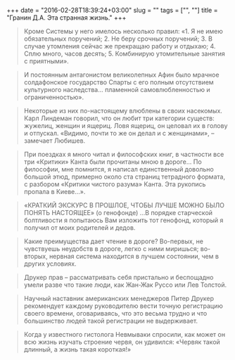 +++
date = "2016-02-28T18:39:24+03:00"
slug = ""
tags = ["", ""]
title = "Гранин Д.А. Эта странная жизнь."
+++

> Кроме Системы у него имелось несколько правил: «1. Я не имею обязательных
> поручений; 2. Не беру срочных поручений; 3. В случае утомления сейчас же
> прекращаю работу и отдыхаю; 4. Сплю много, часов десять; 5. Комбинирую
> утомительные занятия с приятными».

> И постоянным антагонистом великолепных Афин было мрачное солдафонское
> государство Спарты с его полным отсутствием культурного наследства... пламенной
> самовлюбленностью и ограниченностью».

> Некоторые из них по-настоящему влюблены в своих насекомых. Карл Линдеман
> говорил, что он любит три категории существ: жужелиц, женщин и ящериц. Ловя
> ящериц, он целовал их в голову и отпускал. «Видимо, почти то же он делал и с
> женщинами», – замечает Любишев.

> При поездках я много читал и философских книг, в частности все три «Критики»
> Канта были прочитаны мною в дороге... По философии, мне помнится, я написал
> единственный довольно большой этюд, примерно около ста страниц тетрадного
> формата, с разбором «Критики чистого разума» Канта. Эта рукопись пропала в
> Киеве...».

> «КРАТКИЙ ЭКСКУРС В ПРОШЛОЕ, ЧТОБЫ ЛУЧШЕ МОЖНО БЫЛО ПОНЯТЬ НАСТОЯЩЕЕ» (о
> генофонде) ...В порядке старческой болтливости я попытаюсь Вам изложить тот
> генофонд, который я получил от моих родителей и дедов.

> Какие преимущества дает чтение в дороге? Во-первых, не чувствуешь неудобств в
> дороге, легко с ними миришься; во-вторых, нервная система находится в лучшем
> состоянии, чем в других условиях.

> Друкер прав – рассматривать себя пристально и беспощадно умели разве что такие
> люди, как Жан-Жак Руссо или Лев Толстой.

> Научный наставник американских менеджеров Питер Друкер рекомендует каждому
> руководителю вести точную регистрацию своего времени, оговариваясь, что это
> весьма трудно и что большинство людей такой регистрации не выдерживает.

> Когда у известного гистолога Невмываки спросили, как может он всю жизнь изучать
> строение червя, он удивился: «Червяк такой длинный, а жизнь такая короткая!»
